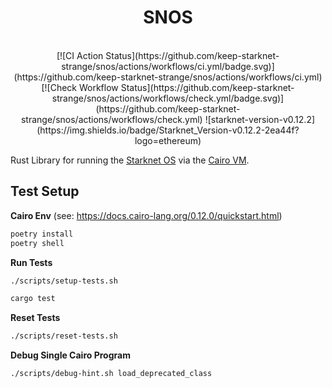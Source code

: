 <div align="center">
    <h1>SNOS</h1>
    <br>
    [![CI Action Status](https://github.com/keep-starknet-strange/snos/actions/workflows/ci.yml/badge.svg)](https://github.com/keep-starknet-strange/snos/actions/workflows/ci.yml)
    [![Check Workflow Status](https://github.com/keep-starknet-strange/snos/actions/workflows/check.yml/badge.svg)](https://github.com/keep-starknet-strange/snos/actions/workflows/check.yml)
    ![starknet-version-v0.12.2](https://img.shields.io/badge/Starknet_Version-v0.12.2-2ea44f?logo=ethereum)
</div>

Rust Library for running the [Starknet OS](https://hackmd.io/@pragma/ByP-iux1T) via the [Cairo VM](https://github.com/lambdaclass/cairo-vm).

## Test Setup

**Cairo Env**
(see: https://docs.cairo-lang.org/0.12.0/quickstart.html)

```bash
poetry install
poetry shell
```

**Run Tests**

```bash
./scripts/setup-tests.sh

cargo test
```

**Reset Tests**

```bash
./scripts/reset-tests.sh
```

**Debug Single Cairo Program**

```bash
./scripts/debug-hint.sh load_deprecated_class
```
